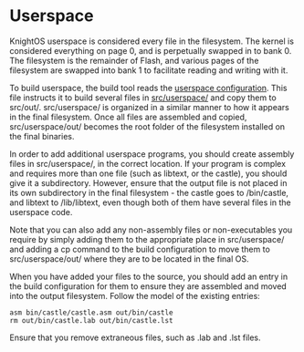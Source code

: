 # Userspace

KnightOS userspace is considered every file in the filesystem. The kernel is considered everything on
page 0, and is perpetually swapped in to bank 0. The filesystem is the remainder of Flash, and various
pages of the filesystem are swapped into bank 1 to facilitate reading and writing with it.

To build userspace, the build tool reads the
[userspace configuration](https://github.com/SirCmpwn/KnightOS/blob/master/src/userspace/build.cfg).
This file instructs it to build several files in
[src/userspace/](https://github.com/SirCmpwn/KnightOS/blob/master/docs/build/build-tool.md) and copy
them to src/out/. src/userspace/ is organized in a similar manner to how it appears in the final
filesystem. Once all files are assembled and copied, src/userspace/out/ becomes the root folder of
the filesystem installed on the final binaries.

In order to add additional userspace programs, you should create assembly files in src/userspace/, in
the correct location. If your program is complex and requires more than one file (such as libtext, or
the castle), you should give it a subdirectory. However, ensure that the output file is not placed
in its own subdirectory in the final filesystem - the castle goes to /bin/castle, and libtext to
/lib/libtext, even though both of them have several files in the userspace code.

Note that you can also add any non-assembly files or non-executables you require by simply adding them
to the appropriate place in src/userspace/ and adding a cp command to the build configuration to move
them to src/userspace/out/ where they are to be located in the final OS.

When you have added your files to the source, you should add an entry in the build configuration for
them to ensure they are assembled and moved into the output filesystem. Follow the model of the existing
entries:

    asm bin/castle/castle.asm out/bin/castle
    rm out/bin/castle.lab out/bin/castle.lst

Ensure that you remove extraneous files, such as .lab and .lst files.